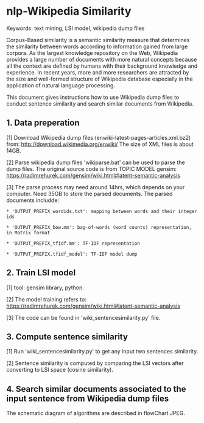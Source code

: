# nlp-Wikipedia Similarity
Keywords: text mining, LSI model, wikipedia dump files

  Corpus-Based similarity is a semantic similarity measure that determines the similarity between words according to information gained from large corpora. As the largest knowledge repository on the Web, Wikipedia provides a large number of documents with more natural concepts because all the context are defined by humans with their background knowledge and experience. In recent years, more and more researchers are attracted by the size and well-formed structure of Wikipedia database especially in the application of natural language processing. 

  This document gives instructions how to use Wikipedia dump files to conduct sentence similarity and search similar documents from Wikipedia.

## 1. Data preperation

[1] Download Wikipedia dump files (enwiki-latest-pages-articles.xml.bz2) from: http://download.wikimedia.org/enwiki/ 
    The size of XML files is about 14GB.

[2] Parse wikipedia dump files 'wikiparse.bat' can be used to parse the dump files.
    The original source code is from TOPIC MODEL gensim: https://radimrehurek.com/gensim/wiki.html#latent-semantic-analysis

[3] The parse process may need around 14hrs, which depends on your computer. Need 35GB to store the parsed documents. The parsed documents includde:

    * 'OUTPUT_PREFIX_wordids.txt': mapping between words and their integer ids
    
    * 'OUTPUT_PREFIX_bow.mm': bag-of-words (word counts) representation, in Matrix format
    
    * 'OUTPUT_PREFIX_tfidf.mm': TF-IDF representation
    
    * 'OUTPUT_PREFIX.tfidf_model': TF-IDF model dump

## 2. Train LSI model

[1] tool: gensim library, python.

[2] The model training refers to: https://radimrehurek.com/gensim/wiki.html#latent-semantic-analysis

[3] The code can be found in 'wiki_sentencesimilarity.py' file.

## 3. Compute sentence similarity

[1] Run 'wiki_sentencesimilarity.py' to get any input two sentences similarity.

[2] Sentence similarity is computed by comparing the LSI vectors after converting to LSI space (cosine similarity).

## 4. Search similar documents associated to the input sentence from Wikipedia dump files

The schematic diagram of algorithms are described in flowChart.JPEG.

